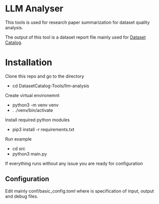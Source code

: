 # LLM Analyser
This tools is used for research paper summarization for dataset quality analysis. 

The output of this tool is a dataset report file mainly used for [Dataset Catalog](https://dataset-catalog.liberouter.org/).

# Installation 
Clone this repo and go to the directory
* cd DatasetCatalog-Tools/llm-analysis

Create virtual environemnt
* python3 -m venv venv
* . ./venv/bin/activate 

Install required python modules
* pip3 install -r requirements.txt

Run example
* cd src
* python3 main.py

If everything runs without any issue you are ready for configuration 

## Configuration
Edit mainly conf/basic_config.toml where is specification of input, output and debug files.